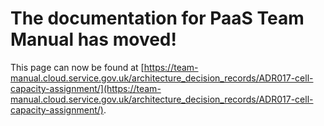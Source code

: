 
# The documentation for PaaS Team Manual has moved!
This page can now be found at [https://team-manual.cloud.service.gov.uk/architecture_decision_records/ADR017-cell-capacity-assignment/](https://team-manual.cloud.service.gov.uk/architecture_decision_records/ADR017-cell-capacity-assignment/).
